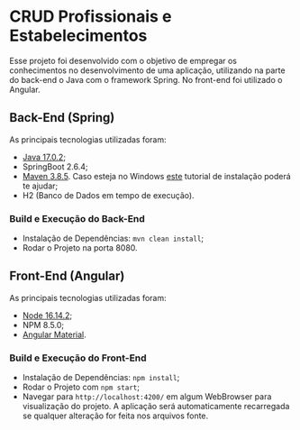# CRUD Profissionais e Estabelecimentos

Esse projeto foi desenvolvido com o objetivo de empregar os conhecimentos no desenvolvimento de uma aplicação, utilizando na parte do back-end o Java com o framework Spring. No front-end foi utilizado o Angular.


## Back-End (Spring)
As principais tecnologias utilizadas foram:
* [Java 17.0.2](https://www.oracle.com/java/technologies/downloads/);
* SpringBoot 2.6.4;
* [Maven 3.8.5](https://maven.apache.org/download.cgi). Caso esteja no Windows [este](https://dicasdejava.com.br/como-instalar-o-maven-no-windows/) tutorial de instalação poderá te ajudar;
* H2 (Banco de Dados em tempo de execução).

### Build e Execução do Back-End
* Instalação de Dependências: `mvn clean install`;
* Rodar o Projeto na porta 8080.


## Front-End (Angular)
As principais tecnologias utilizadas foram:
* [Node 16.14.2](https://nodejs.org/en/download/);
* NPM 8.5.0;
* [Angular Material](https://material.angular.io/).

### Build e Execução do Front-End
* Instalação de Dependências: `npm install`;
* Rodar o Projeto com `npm start`;
* Navegar para `http://localhost:4200/` em algum WebBrowser para visualização do projeto. A aplicação será automaticamente recarregada se qualquer alteração for feita nos arquivos fonte.